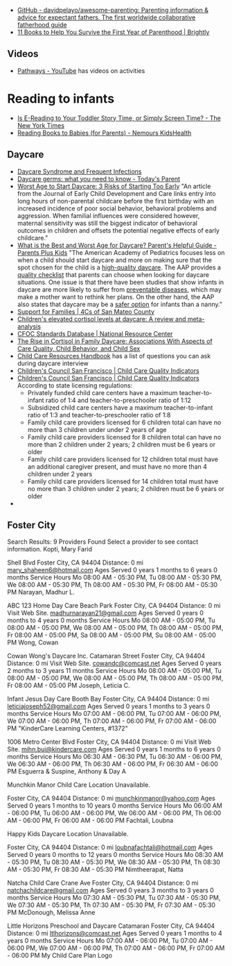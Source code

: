 ---
---

- [GitHub - davidpelayo/awesome-parenting: Parenting information & advice for expectant fathers. The first worldwide collaborative fatherhood guide](https://github.com/davidpelayo/awesome-parenting)
- [11 Books to Help You Survive the First Year of Parenthood | Brightly](https://www.readbrightly.com/parenting-books-for-first-year/)

## Videos
- [Pathways - YouTube](https://www.youtube.com/user/PathwaysAwareness/playlists) has videos on activities 

# Reading to infants
- [Is E-Reading to Your Toddler Story Time, or Simply Screen Time? - The New York Times](https://www.nytimes.com/2014/10/12/us/is-e-reading-to-your-toddler-story-time-or-simply-screen-time.html)
- [Reading Books to Babies (for Parents) - Nemours KidsHealth](https://kidshealth.org/en/parents/reading-babies.html)

## Daycare
- [Daycare Syndrome and Frequent Infections](https://www.verywellfamily.com/daycare-syndrome-and-frequent-infections-2634485)
- [Daycare germs: what you need to know - Today's Parent](https://www.todaysparent.com/toddler/daycare-germs-what-you-need-to-know/)
- [Worst Age to Start Daycare: 3 Risks of Starting Too Early](https://www.focusonyourchild.com/worst-age-to-start-daycare-3-risks-of-starting-too-early/) "An article from the Journal of Early Child Development and Care links entry into long hours of non-parental childcare before the first birthday with an increased incidence of poor social behavior, behavioral problems and aggression. When familial influences were considered however, maternal sensitivity was still the biggest indicator of behavioral outcomes in children and offsets the potential negative effects of early childcare."
- [What is the Best and Worst Age for Daycare? Parent's Helpful Guide - Parents Plus Kids](https://parentspluskids.com/blog/worst-and-best-age-for-daycare) "The American Academy of Pediatrics focuses less on when a child should start daycare and more on making sure that the spot chosen for the child is a [high-quality daycare](https://pediatrics.aappublications.org/content/pediatrics/140/2/e20171488.full.pdf). The AAP provides a [quality checklist](https://www.aap.org/en-us/advocacy-and-policy/aap-health-initiatives/healthy-child-care/Pages/Choosing-Child-Care.aspx) that parents can choose when looking for daycare situations. One issue is that there have been studies that show infants in daycare are more likely to suffer from [preventable diseases](https://pediatrics.aappublications.org/content/137/5/e20153356), which may make a mother want to rethink her plans. On the other hand, the AAP also states that daycare may be a [safer option](https://www.aappublications.org/news/2020/11/11/daycare-centers-safer-infants-pediatrics) for infants than a nanny."
- [Support for Families | 4Cs of San Mateo County](https://sanmateo4cs.org/families/)
- [Children's elevated cortisol levels at daycare: A review and meta-analysis](http://www.sciencedirect.com/science/article/pii/S0885200606000421 "www.sciencedirect.com")
- [CFOC Standards Database | National Resource Center](https://nrckids.org/cfoc/database/3.6.1.1)
- [The Rise in Cortisol in Family Daycare: Associations With Aspects of Care Quality, Child Behavior, and Child Sex](https://www.ncbi.nlm.nih.gov/pmc/articles/PMC2946618/)
- [Child Care Resources Handbook](https://www.opm.gov/policy-data-oversight/worklife/reference-materials/child-care-resources-handbook/) has a list of questions you can ask during daycare interview
- [Children's Council San Francisco | Child Care Quality Indicators](https://www.childrenscouncil.org/families/understanding-child-care/child-care-search-toolkit/)
- [Children's Council San Francisco | Child Care Quality Indicators](https://www.childrenscouncil.org/families/understanding-child-care/child-care-search-toolkit/) According to state licensing regulations:
	-   Privately funded child care centers have a maximum teacher-to-infant ratio of 1:4 and teacher-to-preschooler ratio of 1:12
	-   Subsidized child care centers have a maximum teacher-to-infant ratio of 1:3 and teacher-to-preschooler ratio of 1:8
	-   Family child care providers licensed for 6 children total can have no more than 3 children under under 2 years of age
	-   Family child care providers licensed for 8 children total can have no more than 2 children under 2 years; 2 children must be 6 years or older
	-   Family child care providers licensed for 12 children total must have an additional caregiver present, and must have no more than 4 children under 2 years
	-   Family child care providers licensed for 14 children total must have no more than 3 children under 2 years; 2 children must be 6 years or older
- 

## Foster City
Search Results: 9 Providers Found
Select a provider to see contact information.
Kopti, Mary Farid
 

Shell Blvd
Foster City, CA 94404
Distance: 0 mi
mary_shaheen6@hotmail.com
Ages Served
0 years 1 months to 6 years 0 months
Service Hours
Mo 08:00 AM - 05:30 PM, Tu 08:00 AM - 05:30 PM, We 08:00 AM - 05:30 PM, Th 08:00 AM - 05:30 PM, Fr 08:00 AM - 05:30 PM
 Narayan, Madhur L.
 
ABC 123 Home Day Care
Beach Park
Foster City, CA 94404
Distance: 0 mi
Visit Web Site.
madhurnarayan21@gmail.com
Ages Served
0 years 0 months to 4 years 0 months
Service Hours
Mo 08:00 AM - 05:00 PM, Tu 08:00 AM - 05:00 PM, We 08:00 AM - 05:00 PM, Th 08:00 AM - 05:00 PM, Fr 08:00 AM - 05:00 PM, Sa 08:00 AM - 05:00 PM, Su 08:00 AM - 05:00 PM
 Wong, Cowan
 
Cowan Wong's Daycare Inc.
Catamaran Street
Foster City, CA 94404
Distance: 0 mi
Visit Web Site.
cowandc@comcast.net
Ages Served
0 years 2 months to 3 years 11 months
Service Hours
Mo 08:00 AM - 05:00 PM, Tu 08:00 AM - 05:00 PM, We 08:00 AM - 05:00 PM, Th 08:00 AM - 05:00 PM, Fr 08:00 AM - 05:00 PM
 Joseph, Leticia C.
 
Infant Jesus Day Care
Booth Bay
Foster City, CA 94404
Distance: 0 mi
leticiajoseph52@gmail.com
Ages Served
0 years 1 months to 3 years 0 months
Service Hours
Mo 07:00 AM - 06:00 PM, Tu 07:00 AM - 06:00 PM, We 07:00 AM - 06:00 PM, Th 07:00 AM - 06:00 PM, Fr 07:00 AM - 06:00 PM
 "KinderCare Learning Centers, #1372"
 

1006 Metro Center Blvd
Foster City, CA 94404
Distance: 0 mi
Visit Web Site.
mihn.bui@kindercare.com
Ages Served
0 years 1 months to 6 years 0 months
Service Hours
Mo 06:30 AM - 06:30 PM, Tu 06:30 AM - 06:00 PM, We 06:30 AM - 06:00 PM, Th 06:30 AM - 06:00 PM, Fr 06:30 AM - 06:00 PM
 Esguerra & Suspine, Anthony & Day A
 
Munchkin Manor Child Care
Location Unavailable.

Foster City, CA 94404
Distance: 0 mi
munchkinmanor@yahoo.com
Ages Served
0 years 1 months to 10 years 0 months
Service Hours
Mo 06:00 AM - 06:00 PM, Tu 06:00 AM - 06:00 PM, We 06:00 AM - 06:00 PM, Th 06:00 AM - 06:00 PM, Fr 06:00 AM - 06:00 PM
 Fachtali, Loubna
 
Happy Kids Daycare
Location Unavailable.

Foster City, CA 94404
Distance: 0 mi
loubnafachtali@hotmail.com
Ages Served
0 years 0 months to 12 years 0 months
Service Hours
Mo 08:30 AM - 05:30 PM, Tu 08:30 AM - 05:30 PM, We 08:30 AM - 05:30 PM, Th 08:30 AM - 05:30 PM, Fr 08:30 AM - 05:30 PM
 Nimtheerapat, Natta
 
Natcha Child Care
Crane Ave
Foster City, CA 94404
Distance: 0 mi
natchachildcare@gmail.com
Ages Served
0 years 3 months to 3 years 0 months
Service Hours
Mo 07:30 AM - 05:30 PM, Tu 07:30 AM - 05:30 PM, We 07:30 AM - 05:30 PM, Th 07:30 AM - 05:30 PM, Fr 07:30 AM - 05:30 PM
 McDonough, Melissa Anne
 
Little Horizons Preschool and Daycare
Catamaran
Foster City, CA 94404
Distance: 0 mi
ltlhorizons@comcast.net
Ages Served
0 years 1 months to 4 years 0 months
Service Hours
Mo 07:00 AM - 06:00 PM, Tu 07:00 AM - 06:00 PM, We 07:00 AM - 06:00 PM, Th 07:00 AM - 06:00 PM, Fr 07:00 AM - 06:00 PM
My Child Care Plan Logo
